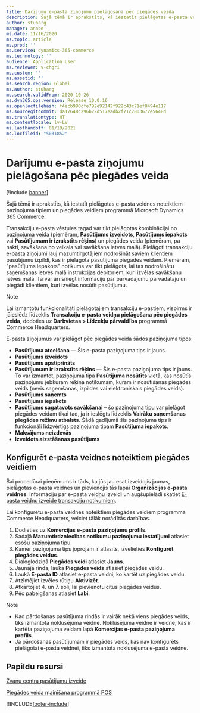 ```yaml
---
title: Darījumu e-pasta ziņojumu pielāgošana pēc piegādes veida
description: Šajā tēmā ir aprakstīts, kā iestatīt pielāgotas e-pasta veidnes noteiktiem paziņojuma tipiem un piegādes veidiem programmā Microsoft Dynamics 365 Commerce.
author: stuharg
manager: annbe
ms.date: 11/16/2020
ms.topic: article
ms.prod: ''
ms.service: dynamics-365-commerce
ms.technology: ''
audience: Application User
ms.reviewer: v-chgri
ms.custom: ''
ms.assetid: ''
ms.search.region: Global
ms.author: stuharg
ms.search.validFrom: 2020-10-26
ms.dyn365.ops.version: Release 10.0.16
ms.openlocfilehash: f4ecb990cfe792e92142f922c43c71ef8494e117
ms.sourcegitcommit: da17648c296b22d517eadb2f71c7803672e5648d
ms.translationtype: HT
ms.contentlocale: lv-LV
ms.lasthandoff: 01/19/2021
ms.locfileid: "5031852"
---
```

# <a name="customize-transactional-emails-by-mode-of-delivery"></a>Darījumu e-pasta ziņojumu pielāgošana pēc piegādes veida

[!include [banner](includes/banner.md)]

Šajā tēmā ir aprakstīts, kā iestatīt pielāgotas e-pasta veidnes noteiktiem paziņojuma tipiem un piegādes veidiem programmā Microsoft Dynamics 365 Commerce.

Transakciju e-pasta vēstules tagad var tikt pielāgotas kombinācijai no paziņojuma veida (piemēram, **Pasūtījums izveidots**, **Pasūtījums iepakots** vai **Pasūtījumam ir izrakstīts rēķins**) un piegādes veida (piemēram, pa nakti, savākšana no veikala vai savākšana ietves malā). Pielāgoti transakciju e-pasta ziņojumi ļauj mazumtirgotājiem nodrošināt saviem klientiem pasūtījumu izpildi, kas ir pielāgota pasūtījuma piegādes veidam. Piemēram, "pasūtījums iepakots" notikums var tikt pielāgots, lai tas nodrošinātu saņemšanas ietves malā instrukcijas debitoriem, kuri izvēlas savākšanu ietves malā. Tā var arī sniegt informāciju par pārvadājumu pārvadātāju un piegādi klientiem, kuri izvēlas nosūtīt pasūtījumu.

> [!NOTE]
> Lai izmantotu funkcionalitāti pielāgotajiem transakciju e-pastiem, vispirms ir jāieslēdz līdzeklis **Transakciju e-pasta veidņu pielāgošana pēc piegādes veida**, dodoties uz **Darbvietas \> Līdzekļu pārvaldība** programmā Commerce Headquarters.

E-pasta ziņojumus var pielāgot pēc piegādes veida šādos paziņojuma tipos:

- **Pasūtījuma atcelšana** — Šis e-pasta paziņojuma tips ir jauns.
- **Pasūtījums izveidots**
- **Pasūtījums apstiprināts**
- **Pasūtījumam ir izrakstīts rēķins** — Šis e-pasta paziņojuma tips ir jauns. To var izmantot, paziņojuma tipa **Pasūtījuma nosūtīts** vietā, kas nosūtīs paziņojumu jebkuram rēķina notikumam, kuram ir nosūtīšanas piegādes veids (nevis saņemšanas, izpildes vai elektroniskais piegādes veids).
- **Pasūtījums saņemts**
- **Pasūtījums iepakots**
- **Pasūtījums sagatavots savākšanai** – šo paziņojuma tipu var pielāgot piegādes veidam tikai tad, ja ir ieslēgts līdzeklis **Vairāku saņemšanas piegādes režīmu atbalsts**. Šādā gadījumā šis paziņojuma tips ir funkcionāli līdzvērtīgs paziņojuma tipam **Pasūtījuma iepakots**.
- **Maksājums neizdevās**
- **Izveidots aizstāšanas pasūtījums**

## <a name="configure-email-templates-for-specific-modes-of-delivery"></a>Konfigurēt e-pasta veidnes noteiktiem piegādes veidiem

Šai procedūrai pieņēmums ir tāds, ka jūs jau esat izveidojis jaunas, pielāgotas e-pasta veidnes un pievienojis tās lapai **Organizācijas e-pasta veidnes**. Informāciju par e-pasta veidņu izveidi un augšupielādi skatiet [E-pasta veidņu izveide transakciju notikumiem](email-templates-transactions.md).

Lai konfigurētu e-pasta veidnes noteiktiem piegādes veidiem programmā Commerce Headquarters, veiciet tālāk norādītās darbības.

1. Dodieties uz **Komercijas e-pasta paziņojumu profils**.
1. Sadaļā **Mazumtirdzniecības notikumu paziņojumu iestatījumi** atlasiet esošu paziņojuma tipu.
1. Kamēr paziņojuma tips joprojām ir atlasīts, izvēlieties **Konfigurēt piegādes veidus**.
1. Dialoglodziņā **Piegādes veidi** atlasiet **Jauns**.
1. Jaunajā rindā, laukā **Piegādes veids** atlasiet piegādes veidu.
1. Laukā **E-pasta ID** atlasiet e-pasta veidni, ko kartēt uz piegādes veidu.
1. Atzīmējiet izvēles rūtiņu **Aktivizēt**.
1. Atkārtojiet 4. un 7. soli, lai pievienotu citus piegādes veidus.
1. Pēc pabeigšanas atlasiet **Labi**.

> [!NOTE]
> - Kad pārdošanas pasūtījuma rindās ir vairāk nekā viens piegādes veids, tiks izmantota noklusējuma veidne. Noklusējuma veidne ir veidne, kas ir kartēta paziņojuma veidam lapā **Komercijas e-pasta paziņojuma profils**.
> - Ja pārdošanas pasūtījumam ir piegādes veids, kas nav konfigurēts pielāgotai e-pasta veidnei, tiks izmantota noklusējuma e-pasta veidne.

## <a name="additional-resources"></a>Papildu resursi

[Zvanu centra pasūtījumu izveide](tasks/create-call-center-orders.md)

[Piegādes veida mainīšana programmā POS](pos-change-delivery-mode.md)


[!INCLUDE[footer-include](../includes/footer-banner.md)]